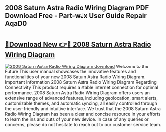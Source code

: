 ## 2008 Saturn Astra Radio Wiring Diagram PDF Download Free - Part-wJx User Guide Repair AqaD0

# <h2><a href="http://dfsqoep.blite.top/?on=2008+Saturn+Astra+Radio+Wiring+Diagram">🔗Download New 👉🔴 2008 Saturn Astra Radio Wiring Diagram</a></h2>

[![2008 Saturn Astra Radio Wiring Diagram download](https://i.imgur.com/lujVjoI.png)](http://dfsqoep.blite.top/?on=2008+Saturn+Astra+Radio+Wiring+Diagram)
Welcome to the Future This user manual showcases the innovative features and functionalities of your new 2008 Saturn Astra Radio Wiring Diagram. Important Information 2008 Saturn Astra Radio Wiring Diagram Regarding Connectivity This product requires a stable internet connection for optimal performance. 2008 Saturn Astra Radio Wiring Diagram offers users an extensive range of advanced features, including geolocation, smart alerts, customizable themes, and automatic syncing, all easily controlled through the user-friendly and intuitive interface. We trust that the 2008 Saturn Astra Radio Wiring Diagram has been a clear and concise resource in your efforts to learn the ins and outs of your new device. In case of any queries or concerns, please do not hesitate to reach out to our customer service team.

